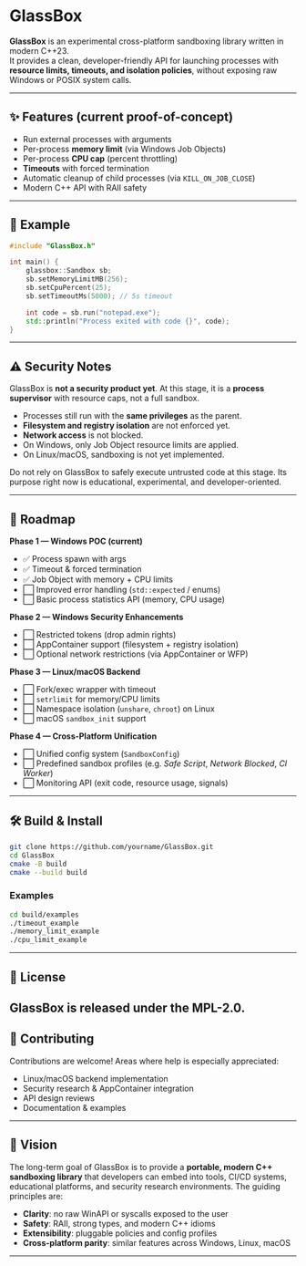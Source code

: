 ﻿# GlassBox

**GlassBox** is an experimental cross-platform sandboxing library written in modern C++23.  
It provides a clean, developer-friendly API for launching processes with **resource limits, timeouts, and isolation policies**, without exposing raw Windows or POSIX system calls.

---

## ✨ Features (current proof-of-concept)

- Run external processes with arguments
- Per-process **memory limit** (via Windows Job Objects)
- Per-process **CPU cap** (percent throttling)
- **Timeouts** with forced termination
- Automatic cleanup of child processes (via `KILL_ON_JOB_CLOSE`)
- Modern C++ API with RAII safety

---

## 🚀 Example

```cpp
#include "GlassBox.h"

int main() {
    glassbox::Sandbox sb;
    sb.setMemoryLimitMB(256);
    sb.setCpuPercent(25);
    sb.setTimeoutMs(5000); // 5s timeout

    int code = sb.run("notepad.exe");
    std::println("Process exited with code {}", code);
}
````

---

## ⚠️ Security Notes

GlassBox is **not a security product yet**.
At this stage, it is a **process supervisor** with resource caps, not a full sandbox.

* Processes still run with the **same privileges** as the parent.
* **Filesystem and registry isolation** are not enforced yet.
* **Network access** is not blocked.
* On Windows, only Job Object resource limits are applied.
* On Linux/macOS, sandboxing is not yet implemented.

Do not rely on GlassBox to safely execute untrusted code at this stage.
Its purpose right now is educational, experimental, and developer-oriented.

---

## 📍 Roadmap

**Phase 1 — Windows POC (current)**

* ✅ Process spawn with args
* ✅ Timeout & forced termination
* ✅ Job Object with memory + CPU limits
* ⬜ Improved error handling (`std::expected` / enums)
* ⬜ Basic process statistics API (memory, CPU usage)

**Phase 2 — Windows Security Enhancements**

* ⬜ Restricted tokens (drop admin rights)
* ⬜ AppContainer support (filesystem + registry isolation)
* ⬜ Optional network restrictions (via AppContainer or WFP)

**Phase 3 — Linux/macOS Backend**

* ⬜ Fork/exec wrapper with timeout
* ⬜ `setrlimit` for memory/CPU limits
* ⬜ Namespace isolation (`unshare`, `chroot`) on Linux
* ⬜ macOS `sandbox_init` support

**Phase 4 — Cross-Platform Unification**

* ⬜ Unified config system (`SandboxConfig`)
* ⬜ Predefined sandbox profiles (e.g. *Safe Script*, *Network Blocked*, *CI Worker*)
* ⬜ Monitoring API (exit code, resource usage, signals)

---

## 🛠️ Build & Install

```bash
git clone https://github.com/yourname/GlassBox.git
cd GlassBox
cmake -B build
cmake --build build
```

### Examples

```bash
cd build/examples
./timeout_example
./memory_limit_example
./cpu_limit_example
```

---

## 📜 License

GlassBox is released under the MPL-2.0.
---

## 🤝 Contributing

Contributions are welcome!
Areas where help is especially appreciated:

* Linux/macOS backend implementation
* Security research & AppContainer integration
* API design reviews
* Documentation & examples

---

## 🔮 Vision

The long-term goal of GlassBox is to provide a **portable, modern C++ sandboxing library** that developers can embed into tools, CI/CD systems, educational platforms, and security research environments.
The guiding principles are:

* **Clarity**: no raw WinAPI or syscalls exposed to the user
* **Safety**: RAII, strong types, and modern C++ idioms
* **Extensibility**: pluggable policies and config profiles
* **Cross-platform parity**: similar features across Windows, Linux, macOS

---

```